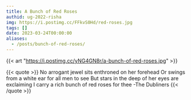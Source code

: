 ```yaml
---
title: A Bunch of Red Roses
authid: ug-2022-risha
img: https://i.postimg.cc/FFkvS0Hd/red-roses.jpg
tags: []
date: 2023-03-24T00:00:00
aliases:
  - /posts/bunch-of-red-roses/
---
```


{{< art "https://i.postimg.cc/yNG4GN8r/a-bunch-of-red-roses.jpg" >}}

{{< quote >}}
No arrogant jewel sits enthroned on her forehead
Or swings from a white ear for all men to see
But stars in the deep of her eyes are exclaiming
I carry a rich bunch of red roses for thee
-The Dubliners
{{< /quote >}}
